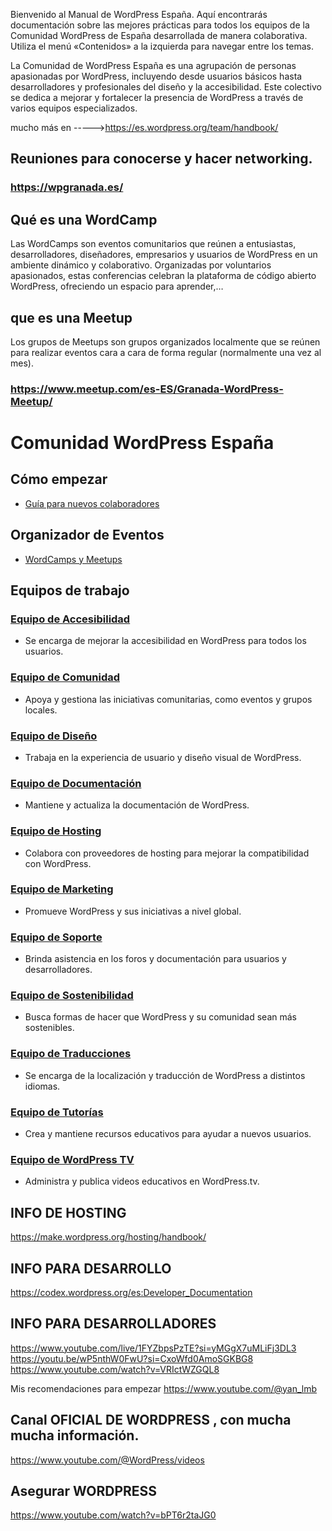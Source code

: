 Bienvenido al Manual de WordPress España. Aquí encontrarás documentación sobre las mejores prácticas para todos los equipos de la Comunidad WordPress de España desarrollada de manera colaborativa. Utiliza el menú «Contenidos» a la izquierda para navegar entre los temas.

La Comunidad de WordPress España es una agrupación de personas apasionadas por WordPress, incluyendo desde usuarios básicos hasta desarrolladores y profesionales del diseño y la accesibilidad. Este colectivo se dedica a mejorar y fortalecer la presencia de WordPress a través de varios equipos especializados.

mucho más en ----->https://es.wordpress.org/team/handbook/

## Reuniones para conocerse y hacer networking.
### https://wpgranada.es/

## Qué es una WordCamp
Las WordCamps son eventos comunitarios que reúnen a entusiastas, desarrolladores, diseñadores, empresarios y usuarios de WordPress en un ambiente dinámico y colaborativo. Organizadas por voluntarios apasionados, estas conferencias celebran la plataforma de código abierto WordPress, ofreciendo un espacio para aprender,…

## que es una Meetup
Los grupos de Meetups son grupos organizados localmente que se reúnen para realizar eventos cara a cara de forma regular (normalmente una vez al mes).

### https://www.meetup.com/es-ES/Granada-WordPress-Meetup/

# Comunidad WordPress España
## Cómo empezar
- [Guía para nuevos colaboradores](https://make.wordpress.org/)
## Organizador de Eventos
- [WordCamps y Meetups](https://make.wordpress.org/community/)
## Equipos de trabajo
### [Equipo de Accesibilidad](https://make.wordpress.org/accessibility/)
- Se encarga de mejorar la accesibilidad en WordPress para todos los usuarios.
### [Equipo de Comunidad](https://make.wordpress.org/community/)
- Apoya y gestiona las iniciativas comunitarias, como eventos y grupos locales.
### [Equipo de Diseño](https://make.wordpress.org/design/)
- Trabaja en la experiencia de usuario y diseño visual de WordPress.
### [Equipo de Documentación](https://make.wordpress.org/docs/)
- Mantiene y actualiza la documentación de WordPress.
### [Equipo de Hosting](https://make.wordpress.org/hosting/)
- Colabora con proveedores de hosting para mejorar la compatibilidad con WordPress.
### [Equipo de Marketing](https://make.wordpress.org/marketing/)
- Promueve WordPress y sus iniciativas a nivel global.
### [Equipo de Soporte](https://make.wordpress.org/support/)
- Brinda asistencia en los foros y documentación para usuarios y desarrolladores.
### [Equipo de Sostenibilidad](https://make.wordpress.org/sustainability/)
- Busca formas de hacer que WordPress y su comunidad sean más sostenibles.
### [Equipo de Traducciones](https://make.wordpress.org/polyglots/)
- Se encarga de la localización y traducción de WordPress a distintos idiomas.
### [Equipo de Tutorías](https://make.wordpress.org/training/)
- Crea y mantiene recursos educativos para ayudar a nuevos usuarios.
### [Equipo de WordPress TV](https://make.wordpress.org/tv/)
- Administra y publica videos educativos en WordPress.tv.

## INFO DE HOSTING
https://make.wordpress.org/hosting/handbook/

## INFO PARA DESARROLLO
https://codex.wordpress.org/es:Developer_Documentation

## INFO PARA DESARROLLADORES
https://www.youtube.com/live/1FYZbpsPzTE?si=yMGgX7uMLiFj3DL3 
https://youtu.be/wP5nthW0FwU?si=CxoWfd0AmoSGKBG8
https://www.youtube.com/watch?v=VRIctWZGQL8

Mis recomendaciones para empezar
https://www.youtube.com/@yan_lmb


## Canal OFICIAL DE WORDPRESS  , con mucha mucha información.
https://www.youtube.com/@WordPress/videos

## Asegurar WORDPRESS
https://www.youtube.com/watch?v=bPT6r2taJG0




